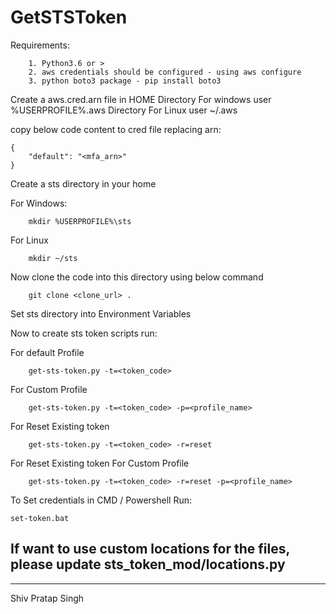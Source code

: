 # GetSTSToken

Requirements:

```
    1. Python3.6 or >
    2. aws credentials should be configured - using aws configure
    3. python boto3 package - pip install boto3
```

Create a aws.cred.arn file in HOME Directory
For windows user %USERPROFILE%\.aws Directory
For Linux user ~/.aws

copy below code content to cred file replacing arn:

```
{
    "default": "<mfa_arn>"
}
```

Create a sts directory in your home

For Windows:
```
    mkdir %USERPROFILE%\sts
```
For Linux 
```
    mkdir ~/sts
```
Now clone the code into this directory using below command

```
    git clone <clone_url> .
```

Set sts directory into Environment Variables

Now to create sts token scripts run:

For default Profile

```
    get-sts-token.py -t=<token_code>
```

For Custom Profile

```
    get-sts-token.py -t=<token_code> -p=<profile_name>
```

For Reset Existing token

```
    get-sts-token.py -t=<token_code> -r=reset
```

For Reset Existing token For Custom Profile

```
    get-sts-token.py -t=<token_code> -r=reset -p=<profile_name>
```

To Set credentials in CMD / Powershell Run:
```
set-token.bat
```

## If want to use custom locations for the files, please update sts_token_mod/locations.py

--- 

Shiv Pratap Singh